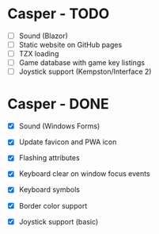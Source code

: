 # Casper - TODO

- [ ] Sound (Blazor)
- [ ] Static website on GitHub pages
- [ ] TZX loading
- [ ] Game database with game key listings
- [ ] Joystick support (Kempston/Interface 2)

# Casper - DONE

- [X] Sound (Windows Forms)
- [x] Update favicon and PWA icon
- [x] Flashing attributes
- [x] Keyboard clear on window focus events
- [x] Keyboard symbols
- [x] Border color support
- [x] Joystick support (basic)

